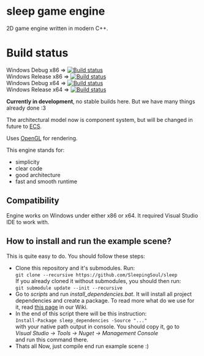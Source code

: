 # sleep game engine
2D game engine written in modern C++.

# Build status
Windows Debug x86 => [![Build status](https://ci.appveyor.com/api/projects/status/6q5iwq0663gqc14m?svg=true)](https://ci.appveyor.com/project/SleepingSoul/sleep)\
Windows Release x86 => [![Build status](https://ci.appveyor.com/api/projects/status/6ico441n2483p30i?svg=true)](https://ci.appveyor.com/project/SleepingSoul/sleep-isewm)\
Windows Debug x64 => [![Build status](https://ci.appveyor.com/api/projects/status/cr8ingqk399vsywd?svg=true)](https://ci.appveyor.com/project/SleepingSoul/sleep-md0ar)\
Windows Release x64 => [![Build status](https://ci.appveyor.com/api/projects/status/ea3sbufiingdu2ip?svg=true)](https://ci.appveyor.com/project/SleepingSoul/sleep-a0y8m)

**Currently in development**, no stable builds here. But we have many things already done :3

The architectural model now is component system, but will be changed in future to [ECS](https://www.youtube.com/watch?v=NTWSeQtHZ9M&t=174s).

Uses [OpenGL](https://www.opengl.org/) for rendering.

This engine stands for:
- simplicity
- clear code
- good architecture
- fast and smooth runtime

## Compatibility
Engine works on Windows under either x86 or x64.
It required Visual Studio IDE to work with.

## How to install and run the example scene?
This is quite easy to do. You should follow these steps:
- Clone this repository and it's submodules. Run:\
`git clone --recursive https://github.com/SleepingSoul/sleep`\
If you already cloned it without submodules, you should then run:\
`git submodule update --init --recursive`
- Go to *scripts* and run *install_dependencies.bat*. It will install all project dependencies and create a package. To read more what do we use for it, read [this page](https://github.com/SleepingSoul/sleep/wiki/How-install-dependencies-works) in our Wiki.
- In the end of this script there will be this instruction:\
`Install-Package sleep_dependencies -Source "..."`\
  with your native path output in console. You should copy it, go to\
*Visual Studio -> Tools -> Nuget -> Management Console*\
and run this command there.
- Thats all Now, just compile end run example scene :)
